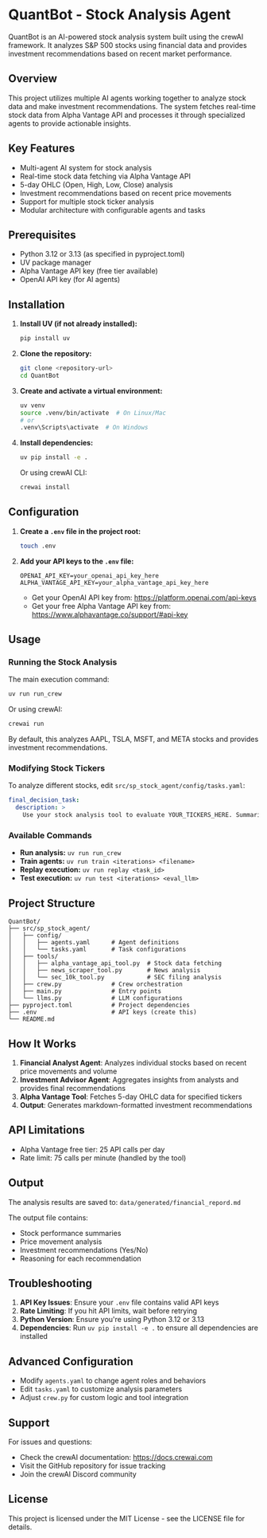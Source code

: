 # QuantBot - Stock Analysis Agent

QuantBot is an AI-powered stock analysis system built using the crewAI framework. It analyzes S&P 500 stocks using financial data and provides investment recommendations based on recent market performance.

## Overview

This project utilizes multiple AI agents working together to analyze stock data and make investment recommendations. The system fetches real-time stock data from Alpha Vantage API and processes it through specialized agents to provide actionable insights.

## Key Features

- Multi-agent AI system for stock analysis
- Real-time stock data fetching via Alpha Vantage API
- 5-day OHLC (Open, High, Low, Close) analysis
- Investment recommendations based on recent price movements
- Support for multiple stock ticker analysis
- Modular architecture with configurable agents and tasks

## Prerequisites

- Python 3.12 or 3.13 (as specified in pyproject.toml)
- UV package manager
- Alpha Vantage API key (free tier available)
- OpenAI API key (for AI agents)

## Installation

1. **Install UV (if not already installed):**
   ```bash
   pip install uv
   ```

2. **Clone the repository:**
   ```bash
   git clone <repository-url>
   cd QuantBot
   ```

3. **Create and activate a virtual environment:**
   ```bash
   uv venv
   source .venv/bin/activate  # On Linux/Mac
   # or
   .venv\Scripts\activate  # On Windows
   ```

4. **Install dependencies:**
   ```bash
   uv pip install -e .
   ```

   Or using crewAI CLI:
   ```bash
   crewai install
   ```

## Configuration

1. **Create a `.env` file in the project root:**
   ```bash
   touch .env
   ```

2. **Add your API keys to the `.env` file:**
   ```
   OPENAI_API_KEY=your_openai_api_key_here
   ALPHA_VANTAGE_API_KEY=your_alpha_vantage_api_key_here
   ```

   - Get your OpenAI API key from: https://platform.openai.com/api-keys
   - Get your free Alpha Vantage API key from: https://www.alphavantage.co/support/#api-key

## Usage

### Running the Stock Analysis

The main execution command:
```bash
uv run run_crew
```

Or using crewAI:
```bash
crewai run
```

By default, this analyzes AAPL, TSLA, MSFT, and META stocks and provides investment recommendations.

### Modifying Stock Tickers

To analyze different stocks, edit `src/sp_stock_agent/config/tasks.yaml`:
```yaml
final_decision_task:
  description: >
    Use your stock analysis tool to evaluate YOUR_TICKERS_HERE. Summarize the recent 5-day performance.
```

### Available Commands

- **Run analysis:** `uv run run_crew`
- **Train agents:** `uv run train <iterations> <filename>`
- **Replay execution:** `uv run replay <task_id>`
- **Test execution:** `uv run test <iterations> <eval_llm>`

## Project Structure

```
QuantBot/
├── src/sp_stock_agent/
│   ├── config/
│   │   ├── agents.yaml      # Agent definitions
│   │   └── tasks.yaml       # Task configurations
│   ├── tools/
│   │   ├── alpha_vantage_api_tool.py  # Stock data fetching
│   │   ├── news_scraper_tool.py       # News analysis
│   │   └── sec_10k_tool.py            # SEC filing analysis
│   ├── crew.py              # Crew orchestration
│   ├── main.py              # Entry points
│   └── llms.py              # LLM configurations
├── pyproject.toml           # Project dependencies
├── .env                     # API keys (create this)
└── README.md
```

## How It Works

1. **Financial Analyst Agent**: Analyzes individual stocks based on recent price movements and volume
2. **Investment Advisor Agent**: Aggregates insights from analysts and provides final recommendations
3. **Alpha Vantage Tool**: Fetches 5-day OHLC data for specified tickers
4. **Output**: Generates markdown-formatted investment recommendations

## API Limitations

- Alpha Vantage free tier: 25 API calls per day
- Rate limit: 75 calls per minute (handled by the tool)

## Output

The analysis results are saved to: `data/generated/financial_repord.md`

The output file contains:
- Stock performance summaries
- Price movement analysis
- Investment recommendations (Yes/No)
- Reasoning for each recommendation

## Troubleshooting

1. **API Key Issues**: Ensure your `.env` file contains valid API keys
2. **Rate Limiting**: If you hit API limits, wait before retrying
3. **Python Version**: Ensure you're using Python 3.12 or 3.13
4. **Dependencies**: Run `uv pip install -e .` to ensure all dependencies are installed

## Advanced Configuration

- Modify `agents.yaml` to change agent roles and behaviors
- Edit `tasks.yaml` to customize analysis parameters
- Adjust `crew.py` for custom logic and tool integration

## Support

For issues and questions:
- Check the crewAI documentation: https://docs.crewai.com
- Visit the GitHub repository for issue tracking
- Join the crewAI Discord community

## License

This project is licensed under the MIT License - see the LICENSE file for details.
